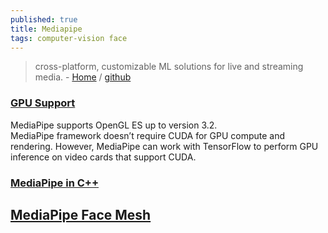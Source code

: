 ```yaml
---
published: true
title: Mediapipe
tags: computer-vision face
---
```

> cross-platform, customizable ML solutions for live and streaming media. - [Home](https://google.github.io/mediapipe/) / [github](https://github.com/google/mediapipe)

### [GPU Support ](tgetting_started/gpu_support.html#opengl-es-setup-on-linux-desktop)

MediaPipe supports OpenGL ES up to version 3.2.  
MediaPipe framework doesn’t require CUDA for GPU compute and rendering. However, MediaPipe can work with TensorFlow to perform GPU inference on video cards that support CUDA.

### [MediaPipe in C++ ](https://google.github.io/mediapipe/getting_started/cpp.html#mediapipe-in-c)

## [MediaPipe Face Mesh ](https://google.github.io/mediapipe/solutions/face_mesh#mediapipe-face-mesh)